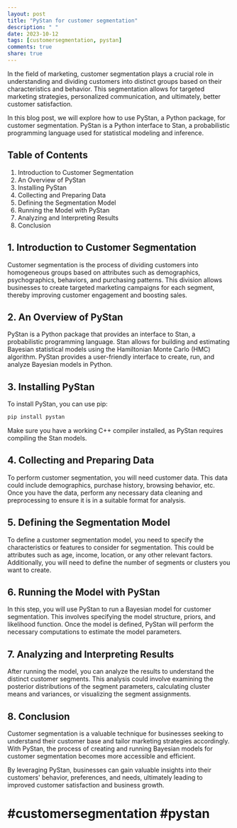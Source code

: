 ```yaml
---
layout: post
title: "PyStan for customer segmentation"
description: " "
date: 2023-10-12
tags: [customersegmentation, pystan]
comments: true
share: true
---
```


In the field of marketing, customer segmentation plays a crucial role in understanding and dividing customers into distinct groups based on their characteristics and behavior. This segmentation allows for targeted marketing strategies, personalized communication, and ultimately, better customer satisfaction.

In this blog post, we will explore how to use PyStan, a Python package, for customer segmentation. PyStan is a Python interface to Stan, a probabilistic programming language used for statistical modeling and inference.

## Table of Contents
1. Introduction to Customer Segmentation
2. An Overview of PyStan
3. Installing PyStan
4. Collecting and Preparing Data
5. Defining the Segmentation Model
6. Running the Model with PyStan
7. Analyzing and Interpreting Results
8. Conclusion

## 1. Introduction to Customer Segmentation
Customer segmentation is the process of dividing customers into homogeneous groups based on attributes such as demographics, psychographics, behaviors, and purchasing patterns. This division allows businesses to create targeted marketing campaigns for each segment, thereby improving customer engagement and boosting sales. 

## 2. An Overview of PyStan
PyStan is a Python package that provides an interface to Stan, a probabilistic programming language. Stan allows for building and estimating Bayesian statistical models using the Hamiltonian Monte Carlo (HMC) algorithm. PyStan provides a user-friendly interface to create, run, and analyze Bayesian models in Python.

## 3. Installing PyStan
To install PyStan, you can use pip:

```python
pip install pystan
```

Make sure you have a working C++ compiler installed, as PyStan requires compiling the Stan models.

## 4. Collecting and Preparing Data
To perform customer segmentation, you will need customer data. This data could include demographics, purchase history, browsing behavior, etc. Once you have the data, perform any necessary data cleaning and preprocessing to ensure it is in a suitable format for analysis.

## 5. Defining the Segmentation Model
To define a customer segmentation model, you need to specify the characteristics or features to consider for segmentation. This could be attributes such as age, income, location, or any other relevant factors. Additionally, you will need to define the number of segments or clusters you want to create.

## 6. Running the Model with PyStan
In this step, you will use PyStan to run a Bayesian model for customer segmentation. This involves specifying the model structure, priors, and likelihood function. Once the model is defined, PyStan will perform the necessary computations to estimate the model parameters.

## 7. Analyzing and Interpreting Results
After running the model, you can analyze the results to understand the distinct customer segments. This analysis could involve examining the posterior distributions of the segment parameters, calculating cluster means and variances, or visualizing the segment assignments.

## 8. Conclusion
Customer segmentation is a valuable technique for businesses seeking to understand their customer base and tailor marketing strategies accordingly. With PyStan, the process of creating and running Bayesian models for customer segmentation becomes more accessible and efficient.

By leveraging PyStan, businesses can gain valuable insights into their customers' behavior, preferences, and needs, ultimately leading to improved customer satisfaction and business growth.

# #customersegmentation #pystan
